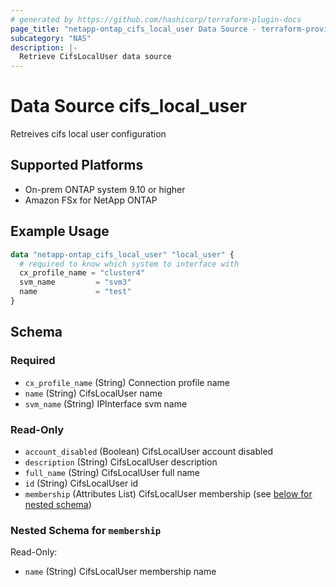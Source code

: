 ```yaml
---
# generated by https://github.com/hashicorp/terraform-plugin-docs
page_title: "netapp-ontap_cifs_local_user Data Source - terraform-provider-netapp-ontap"
subcategory: "NAS"
description: |-
  Retrieve CifsLocalUser data source
---
```


# Data Source cifs_local_user

Retreives cifs local user configuration

## Supported Platforms

* On-prem ONTAP system 9.10 or higher
* Amazon FSx for NetApp ONTAP

## Example Usage

```terraform
data "netapp-ontap_cifs_local_user" "local_user" {
  # required to know which system to interface with
  cx_profile_name = "cluster4"
  svm_name         = "svm3"
  name             = "test"
}
```

<!-- schema generated by tfplugindocs -->
## Schema

### Required

- `cx_profile_name` (String) Connection profile name
- `name` (String) CifsLocalUser name
- `svm_name` (String) IPInterface svm name

### Read-Only

- `account_disabled` (Boolean) CifsLocalUser account disabled
- `description` (String) CifsLocalUser description
- `full_name` (String) CifsLocalUser full name
- `id` (String) CifsLocalUser id
- `membership` (Attributes List) CifsLocalUser membership (see [below for nested schema](#nestedatt--membership))

<a id="nestedatt--membership"></a>

### Nested Schema for `membership`

Read-Only:

- `name` (String) CifsLocalUser membership name
